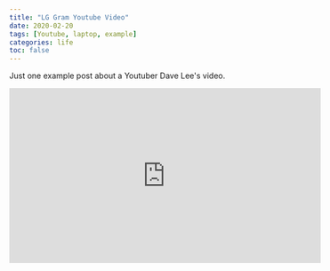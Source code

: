 ```yaml
---
title: "LG Gram Youtube Video"
date: 2020-02-20
tags: [Youtube, laptop, example]
categories: life
toc: false
---
```


Just one example post about a Youtuber Dave Lee's video.

<iframe width="560" height="315" src="https://www.youtube.com/embed/v5PEXWv--G8" frameborder="0" allow="accelerometer; autoplay; encrypted-media; gyroscope; picture-in-picture" allowfullscreen></iframe>